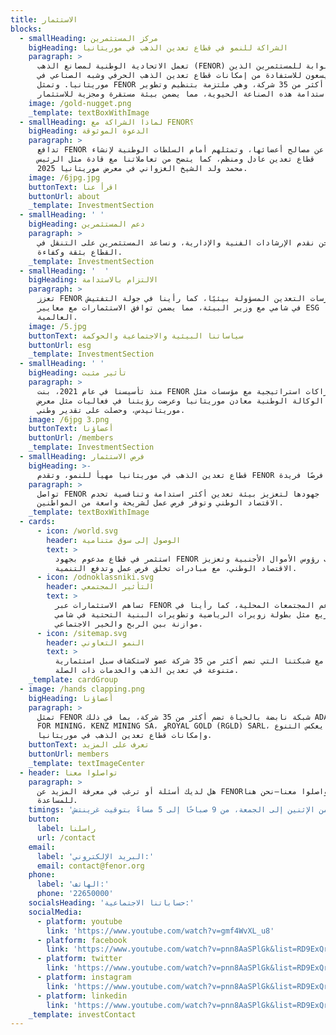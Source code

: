 ```yaml
---
title: الاستثمار
blocks:
  - smallHeading: مركز المستثمرين
    bigHeading: الشراكة للنمو في قطاع تعدين الذهب في موريتانيا
    paragraph: >
      تعمل الاتحادية الوطنية لمصانع الذهب (FENOR) كبوابة للمستثمرين الذين
      يسعون للاستفادة من إمكانات قطاع تعدين الذهب الحرفي وشبه الصناعي في
      موريتانيا. وتمثل FENOR أكثر من 35 شركة، وهي ملتزمة بتنظيم وتطوير
      واستدامة هذه الصناعة الحيوية، مما يضمن بيئة مستقرة ومجزية للاستثمار.
    image: /gold-nugget.png
    _template: textBoxWithImage
  - smallHeading: لماذا الشراكة مع FENOR؟
    bigHeading: الدعوة الموثوقة
    paragraph: >
      تدافع FENOR عن مصالح أعضائها، وتمثلهم أمام السلطات الوطنية لإنشاء
      قطاع تعدين عادل ومنظم، كما يتضح من تعاملاتنا مع قادة مثل الرئيس
      محمد ولد الشيخ الغزواني في معرض موريتانيا 2025.
    image: /6jpg.jpg
    buttonText: اقرأ عنا
    buttonUrl: about
    _template: InvestmentSection
  - smallHeading: ' '
    bigHeading: دعم المستثمرين
    paragraph: >
      نحن نقدم الإرشادات الفنية والإدارية، ونساعد المستثمرين على التنقل في
      القطاع بثقة وكفاءة.
    _template: InvestmentSection
  - smallHeading: '  '
    bigHeading: الالتزام بالاستدامة
    paragraph: >
      تعزز FENOR ممارسات التعدين المسؤولة بيئيًا، كما رأينا في جولة التفتيش
      في شامي مع وزير البيئة، مما يضمن توافق الاستثمارات مع معايير ESG
      العالمية.
    image: /5.jpg
    buttonText: سياساتنا البيئية والاجتماعية والحوكمة
    buttonUrl: esg
    _template: InvestmentSection
  - smallHeading: ' '
    bigHeading: تأثير مثبت
    paragraph: >
      منذ تأسيسنا في عام 2021، بنت FENOR شراكات استراتيجية مع مؤسسات مثل
      الوكالة الوطنية معادن موريتانيا وعرضت رؤيتنا في فعاليات مثل معرض
      موريتانيدس، وحصلت على تقدير وطني.
    image: /6jpg 3.png
    buttonText: أعضاؤنا
    buttonUrl: /members
    _template: InvestmentSection
  - smallHeading: فرص الاستثمار
    bigHeading: >-
      قطاع تعدين الذهب في موريتانيا مهيأ للنمو، وتقدم FENOR فرصًا فريدة
    paragraph: >
      تواصل FENOR جهودها لتعزيز بيئة تعدين أكثر استدامة وتنافسية تخدم
      الاقتصاد الوطني وتوفر فرص عمل لشريحة واسعة من المواطنين.
    _template: textBoxWithImage
  - cards:
      - icon: /world.svg
        header: الوصول إلى سوق متنامية
        text: >
          استثمر في قطاع مدعوم بجهود FENOR لجذب رؤوس الأموال الأجنبية وتعزيز
          الاقتصاد الوطني، مع مبادرات تخلق فرص عمل وتدفع التنمية.
      - icon: /odnoklassniki.svg
        header: التأثير المجتمعي
        text: >
          تساهم الاستثمارات عبر FENOR في دعم المجتمعات المحلية، كما رأينا في
          مشاريع مثل بطولة زويرات الرياضية وتطويرات البنية التحتية في شامي،
          موازنة بين الربح والخير الاجتماعي.
      - icon: /sitemap.svg
        header: النمو التعاوني
        text: >
          شارك مع شبكتنا التي تضم أكثر من 35 شركة عضو لاستكشاف سبل استثمارية
          متنوعة في تعدين الذهب والخدمات ذات الصلة.
    _template: cardGroup
  - image: /hands clapping.png
    bigHeading: أعضاؤنا
    paragraph: >
      تمثل FENOR شبكة نابضة بالحياة تضم أكثر من 35 شركة، بما في ذلك ADAAMA
      FOR MINING، KENZ MINING SA، وROYAL GOLD (RGLD) SARL، مما يعكس التنوع
      وإمكانات قطاع تعدين الذهب في موريتانيا.
    buttonText: تعرف على المزيد
    buttonUrl: members
    _template: textImageCenter
  - header: تواصلوا معنا
    paragraph: >
      هل لديك أسئلة أو ترغب في معرفة المزيد عن FENOR؟ تواصلوا معنا—نحن هنا
      للمساعدة.
    timings: 'متوفر من الإثنين إلى الجمعة، من 9 صباحًا إلى 5 مساءً بتوقيت غرينتش'
    button:
      label: راسلنا
      url: /contact
    email:
      label: 'البريد الإلكتروني:'
      email: contact@fenor.org
    phone:
      label: 'الهاتف:'
      phone: '22650000'
    socialsHeading: 'حساباتنا الاجتماعية:'
    socialMedia:
      - platform: youtube
        link: 'https://www.youtube.com/watch?v=gmf4WvXL_u8'
      - platform: facebook
        link: 'https://www.youtube.com/watch?v=pnn8AaSPlGk&list=RD9ExQrA7zsBM&index=3'
      - platform: twitter
        link: 'https://www.youtube.com/watch?v=pnn8AaSPlGk&list=RD9ExQrA7zsBM&index=3'
      - platform: instagram
        link: 'https://www.youtube.com/watch?v=pnn8AaSPlGk&list=RD9ExQrA7zsBM&index=3'
      - platform: linkedin
        link: 'https://www.youtube.com/watch?v=pnn8AaSPlGk&list=RD9ExQrA7zsBM&index=3'
    _template: investContact
---
```

